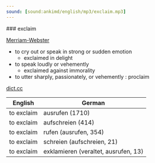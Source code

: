 ```yaml
---
sound: [sound:ankimd/english/mp3/exclaim.mp3]
---
```


\### exclaim

[Merriam-Webster](https://www.merriam-webster.com/dictionary/exclaim)

- to cry out or speak in strong or sudden emotion
    - exclaimed in delight
- to speak loudly or vehemently
    - exclaimed against immorality
- to utter sharply, passionately, or vehemently : proclaim

[dict.cc](https://www.dict.cc/exclaim)

| English        | German       |
| -------------- | ------------ |
| to exclaim | ausrufen (1710) |
| to exclaim | aufschreien (414) |
| to exclaim | rufen (ausrufen, 354) |
| to exclaim | schreien (aufschreien, 21) |
| to exclaim | exklamieren (veraltet, ausrufen, 13) |
